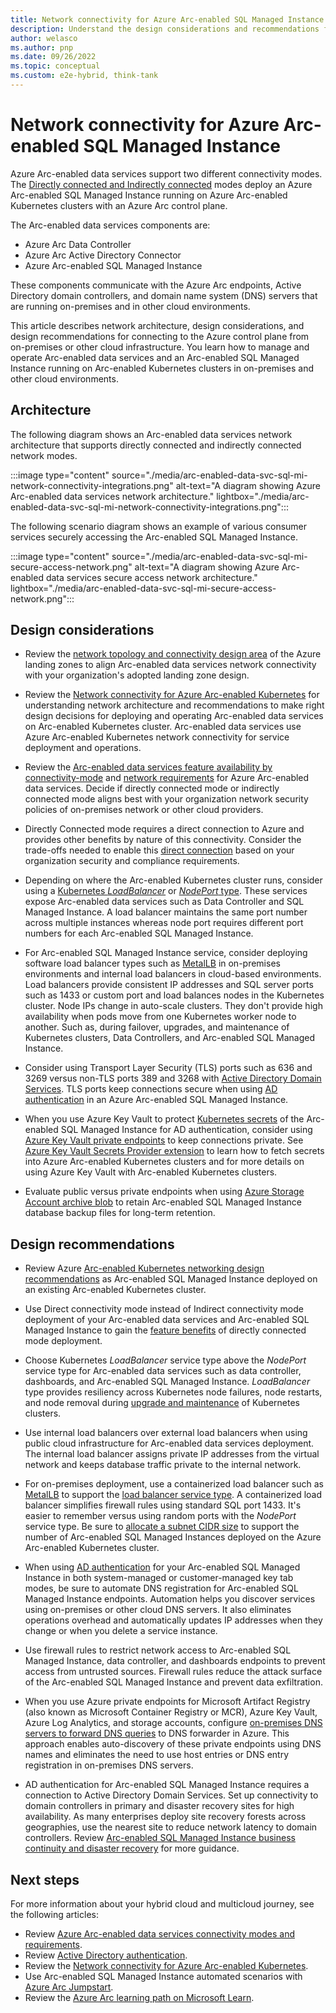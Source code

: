 ```yaml
---
title: Network connectivity for Azure Arc-enabled SQL Managed Instance
description: Understand the design considerations and recommendations for network connectivity in Azure Arc-enabled SQL Managed Instance
author: welasco
ms.author: pnp
ms.date: 09/26/2022
ms.topic: conceptual
ms.custom: e2e-hybrid, think-tank
---
```


# Network connectivity for Azure Arc-enabled SQL Managed Instance

Azure Arc-enabled data services support two different connectivity modes. The [Directly connected and Indirectly connected](/azure/azure-arc/data/connectivity) modes deploy an Azure Arc-enabled SQL Managed Instance running on Azure Arc-enabled Kubernetes clusters with an Azure Arc control plane.

The Arc-enabled data services components are:

* Azure Arc Data Controller
* Azure Arc Active Directory Connector
* Azure Arc-enabled SQL Managed Instance

These components communicate with the Azure Arc endpoints, Active Directory domain controllers, and domain name system (DNS) servers that are running on-premises and in other cloud environments.

This article describes network architecture, design considerations, and design recommendations for connecting to the Azure control plane from on-premises or other cloud infrastructure. You learn how to manage and operate Arc-enabled data services and an Arc-enabled SQL Managed Instance running on Arc-enabled Kubernetes clusters in on-premises and other cloud environments.

## Architecture

The following diagram shows an Arc-enabled data services network architecture that supports directly connected and indirectly connected network modes.

:::image type="content" source="./media/arc-enabled-data-svc-sql-mi-network-connectivity-integrations.png" alt-text="A diagram showing Azure Arc-enabled data services network architecture." lightbox="./media/arc-enabled-data-svc-sql-mi-network-connectivity-integrations.png":::

The following scenario diagram shows an example of various consumer services securely accessing the Arc-enabled SQL Managed Instance.

:::image type="content" source="./media/arc-enabled-data-svc-sql-mi-secure-access-network.png" alt-text="A diagram showing Azure Arc-enabled data services secure access network architecture." lightbox="./media/arc-enabled-data-svc-sql-mi-secure-access-network.png":::

## Design considerations

* Review the [network topology and connectivity design area](../../../ready/landing-zone/design-area/network-topology-and-connectivity.md) of the Azure landing zones to align Arc-enabled data services network connectivity with your organization's adopted landing zone design.

* Review the [Network connectivity for Azure Arc-enabled Kubernetes](../arc-enabled-kubernetes/eslz-arc-kubernetes-network-connectivity.md) for understanding network architecture and recommendations to make right design decisions for deploying and operating Arc-enabled data services on Arc-enabled Kubernetes cluster. Arc-enabled data services use Azure Arc-enabled Kubernetes network connectivity for service deployment and operations.

* Review the [Arc-enabled data services feature availability by connectivity-mode](/azure/azure-arc/data/connectivity#feature-availability-by-connectivity-mode) and [network requirements](/azure/azure-arc/data/connectivity) for Azure Arc-enabled data services. Decide if directly connected mode or indirectly connected mode aligns best with your organization network security policies of on-premises network or other cloud providers.

* Directly Connected mode requires a direct connection to Azure and provides other benefits by nature of this connectivity. Consider the trade-offs needed to enable this [direct connection](/azure/azure-arc/data/connectivity#connectivity-modes) based on your organization security and compliance requirements.

* Depending on where the Arc-enabled Kubernetes cluster runs, consider using a [Kubernetes *LoadBalancer*](https://kubernetes.io/docs/tasks/access-application-cluster/create-external-load-balancer/) or [_NodePort_ type](https://kubernetes.io/docs/concepts/services-networking/service/#type-nodeport). These services expose Arc-enabled data services such as Data Controller and SQL Managed Instance. A load balancer maintains the same port number across multiple instances whereas node port requires different port numbers for each Arc-enabled SQL Managed Instance.

* For Arc-enabled SQL Managed Instance service, consider deploying software load balancer types such as [MetalLB](https://metallb.universe.tf/) in on-premises environments and internal load balancers in cloud-based environments. Load balancers provide consistent IP addresses and SQL server ports such as 1433 or custom port and load balances nodes in the Kubernetes cluster. Node IPs change in auto-scale clusters. They don't provide high availability when pods move from one Kubernetes worker node to another. Such as, during failover, upgrades, and maintenance of Kubernetes clusters, Data Controllers, and Arc-enabled SQL Managed Instance.

* Consider using Transport Layer Security (TLS) ports such as 636 and 3269 versus non-TLS ports 389 and 3268 with [Active Directory Domain Services](/windows-server/identity/ad-ds/active-directory-domain-services). TLS ports keep connections secure when using [AD authentication](/azure/azure-arc/data/active-directory-introduction) in an Azure Arc-enabled SQL Managed Instance.

* When you use Azure Key Vault to protect [Kubernetes secrets](/azure/aks/csi-secrets-store-driver) of the Arc-enabled SQL Managed Instance for AD authentication, consider using [Azure Key Vault private endpoints](/azure/key-vault/general/private-link-service?tabs=portal) to keep connections private. See [Azure Key Vault Secrets Provider extension](/azure/azure-arc/kubernetes/tutorial-akv-secrets-provider) to learn how to fetch secrets into Azure Arc-enabled Kubernetes clusters and for more details on using Azure Key Vault with Arc-enabled Kubernetes clusters.

* Evaluate public versus private endpoints when using [Azure Storage Account archive blob](/azure/storage/blobs/archive-blob?tabs=azure-portal) to retain Arc-enabled SQL Managed Instance database backup files for long-term retention.

## Design recommendations

* Review Azure [Arc-enabled Kubernetes networking design recommendations](../arc-enabled-kubernetes/eslz-arc-kubernetes-network-connectivity.md#design-recommendations) as Arc-enabled SQL Managed Instance deployed on an existing Arc-enabled Kubernetes cluster.

* Use Direct connectivity mode instead of Indirect connectivity mode deployment of your Arc-enabled data services and Arc-enabled SQL Managed Instance to gain the [feature benefits](/azure/azure-arc/data/connectivity#feature-availability-by-connectivity-mode) of directly connected mode deployment.

* Choose Kubernetes *LoadBalancer* service type above the *NodePort* service type for Arc-enabled data services such as data controller, dashboards, and Arc-enabled SQL Managed Instance. *LoadBalancer* type provides resiliency across Kubernetes node failures, node restarts, and node removal during [upgrade and maintenance](./eslz-arc-data-service-sql-managed-instance-upgradeability-disciplines.md) of Kubernetes clusters.

* Use internal load balancers over external load balancers when using public cloud infrastructure for Arc-enabled data services deployment. The internal load balancer assigns private IP addresses from the virtual network and keeps database traffic private to the internal network.

* For on-premises deployment, use a containerized load balancer such as [MetalLB](https://metallb.universe.tf/#why) to support the [load balancer service type](https://kubernetes.io/docs/tasks/access-application-cluster/create-external-load-balancer/). A containerized load balancer simplifies firewall rules using standard SQL port 1433. It's easier to remember versus using random ports with the *NodePort* service type. Be sure to [allocate a subnet CIDR size](https://metallb.universe.tf/concepts/#address-allocation) to support the number of Arc-enabled SQL Managed Instances deployed on the Azure Arc-enabled Kubernetes cluster.

* When using [AD authentication](/azure/azure-arc/data/active-directory-introduction) for your Arc-enabled SQL Managed Instance in both system-managed or customer-managed key tab modes, be sure to automate DNS registration for Arc-enabled SQL Managed Instance endpoints. Automation helps you discover services using on-premises or other cloud DNS servers. It also eliminates operations overhead and automatically updates IP addresses when they change or when you delete a service instance.

* Use firewall rules to restrict network access to Arc-enabled SQL Managed Instance, data controller, and dashboards endpoints to prevent access from untrusted sources. Firewall rules reduce the attack surface of the Arc-enabled SQL Managed Instance and prevent data exfiltration.

* When you use Azure private endpoints for Microsoft Artifact Registry (also known as Microsoft Container Registry or MCR), Azure Key Vault, Azure Log Analytics, and storage accounts, configure [on-premises DNS servers to forward DNS queries](/azure/private-link/private-endpoint-dns#on-premises-workloads-using-a-dns-forwarder) to DNS forwarder in Azure. This approach enables auto-discovery of these private endpoints using DNS names and eliminates the need to use host entries or DNS entry registration in on-premises DNS servers.

* AD authentication for Arc-enabled SQL Managed Instance requires a connection to Active Directory Domain Services. Set up connectivity to domain controllers in primary and disaster recovery sites for high availability. As many enterprises deploy site recovery forests across geographies, use the nearest site to reduce network latency to domain controllers. Review [Arc-enabled SQL Managed Instance business continuity and disaster recovery](./eslz-arc-data-service-sql-managed-instance-business-continuity-disaster-recovery.md) for more guidance.

## Next steps

For more information about your hybrid cloud and multicloud journey, see the following articles:

* Review [Azure Arc-enabled data services connectivity modes and requirements](/azure/azure-arc/data/connectivity).
* Review [Active Directory authentication](/azure/azure-arc/data/active-directory-introduction).
* Review the [Network connectivity for Azure Arc-enabled Kubernetes](../arc-enabled-kubernetes/eslz-arc-kubernetes-network-connectivity.md).
* Use Arc-enabled SQL Managed Instance automated scenarios with [Azure Arc Jumpstart](https://azurearcjumpstart.io/azure_arc_jumpstart/azure_arc_data/).
* Review the [Azure Arc learning path on Microsoft Learn](/learn/paths/manage-hybrid-infrastructure-with-azure-arc/).

